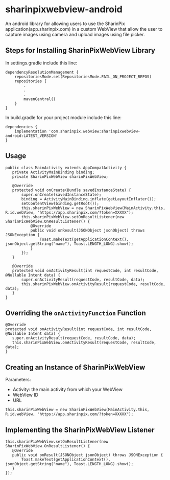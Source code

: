 # sharinpixwebview-android

An android library for allowing users to use the SharinPix application(app.sharinpix.com) in a custom WebView that allow the user to capture images using camera and upload images using file picker.

## Steps for Installing SharinPixWebView Library

In settings.gradle include this line:
```
dependencyResolutionManagement {
    repositoriesMode.set(RepositoriesMode.FAIL_ON_PROJECT_REPOS)
    repositories {
        .
        .
        .
        mavenCentral()
    }
}
```

In build.gradle for your project module include this line:
```
dependencies {
    implementation 'com.sharinpix.webview:sharinpixwebview-android:LATEST_VERSION'
}
```

## Usage

```
public class MainActivity extends AppCompatActivity {
   private ActivityMainBinding binding;
   private SharinPixWebView sharinPixWebView;

   @Override
   protected void onCreate(Bundle savedInstanceState) {
       super.onCreate(savedInstanceState);
       binding = ActivityMainBinding.inflate(getLayoutInflater());
       setContentView(binding.getRoot());
       this.sharinPixWebView = new SharinPixWebView(MainActivity.this, R.id.webView, "https://app.sharinpix.com/?token=XXXXX");
       this.sharinPixWebView.setOnResultListener(new SharinPixWebView.OnResultListener() {
           @Override
           public void onResult(JSONObject jsonObject) throws JSONException {
               Toast.makeText(getApplicationContext(), jsonObject.getString("name"), Toast.LENGTH_LONG).show();
           }
       });
   }

   @Override
   protected void onActivityResult(int requestCode, int resultCode, @Nullable Intent data) {
       super.onActivityResult(requestCode, resultCode, data);
       this.sharinPixWebView.onActivityResult(requestCode, resultCode, data);
   }
}
```

## Overriding the `onActivityFunction` Function

```
@Override
protected void onActivityResult(int requestCode, int resultCode, @Nullable Intent data) {
   super.onActivityResult(requestCode, resultCode, data);
   this.sharinPixWebView.onActivityResult(requestCode, resultCode, data);
}
```

## Creating an Instance of SharinPixWebView

Parameters:
- Activity: the main activity from which your WebView
- WebView ID
- URL

```
this.sharinPixWebView = new SharinPixWebView(MainActivity.this, R.id.webView, "https://app.sharinpix.com/?token=XXXXX");
```

## Implementing the SharinPixWebView Listener

```
this.sharinPixWebView.setOnResultListener(new SharinPixWebView.OnResultListener() {
   @Override
   public void onResult(JSONObject jsonObject) throws JSONException {
       Toast.makeText(getApplicationContext(), jsonObject.getString("name"), Toast.LENGTH_LONG).show();
   }
});
```
